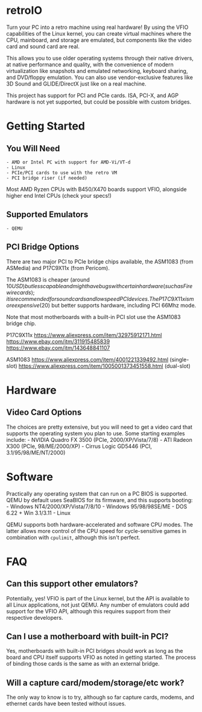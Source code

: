 retroIO
=======
Turn your PC into a retro machine using real hardware! By using the VFIO capabilities of the Linux kernel, you can create virtual machines where the CPU, mainboard, and storage are emulated, but components like the video card and sound card are real.

This allows you to use older operating systems through their native drivers, at native performance and quality, with the convenience of modern virtualization like snapshots and emulated networking, keyboard sharing, and DVD/floppy emulation. You can also use vendor-exclusive features like 3D Sound and GLIDE/DirectX just like on a real machine.

This project has support for PCI and PCIe cards. ISA, PCI-X, and AGP hardware is not yet supported, but could be possible with custom bridges.

Getting Started
===============

You Will Need
-------------
    - AMD or Intel PC with support for AMD-Vi/VT-d
    - Linux
    - PCIe/PCI cards to use with the retro VM
    - PCI bridge riser (if needed)
    
Most AMD Ryzen CPUs with B450/X470 boards support VFIO, alongside higher end Intel CPUs (check your specs!)

Supported Emulators
-------------------
    - QEMU

PCI Bridge Options
------------------
There are two major PCI to PCIe bridge chips available, the ASM1083 (from ASMedia) and P17C9X11x (from Pericom). 

The ASM1083 is cheaper (around $10 USD) but less capable and might have bugs with certain hardware (such as Firewire cards); it is recommended for sound cards and low speed PCI devices. The P17C9X11x is more expensive ($20) but better supports hardware, including PCI 66Mhz mode.

Note that most motherboards with a built-in PCI slot use the ASM1083 bridge chip.

P17C9X11x
https://www.aliexpress.com/item/32975912171.html
https://www.ebay.com/itm/311915485839
https://www.ebay.com/itm/143648841107

ASM1083
https://www.aliexpress.com/item/4001221339492.html (single-slot)
https://www.aliexpress.com/item/1005001373451558.html (dual-slot)

Hardware
========

Video Card Options
------------------
The choices are pretty extensive, but you will need to get a video card that supports the operating system you plan to use. Some starting examples include:
    - NVIDIA Quadro FX 3500 (PCIe, 2000/XP/Vista/7/8)
    - ATI Radeon X300 (PCIe, 98/ME/2000/XP)
    - Cirrus Logic GD5446 (PCI, 3.1/95/98/ME/NT/2000)
    
Software
========
Practically any operating system that can run on a PC BIOS is supported. QEMU by default uses SeaBIOS for its firmware, and this supports booting:
    - Windows NT4/2000/XP/Vista/7/8/10
    - Windows 95/98/98SE/ME
    - DOS 6.22 + Win 3.1/3.11
    - Linux
    
QEMU supports both hardware-accelerated and software CPU modes. The latter allows more control of the CPU speed for cycle-sensitive games in combination with `cpulimit`, although this isn't perfect.

FAQ
===

Can this support other emulators?
---------------------------------
Potentially, yes! VFIO is part of the Linux kernel, but the API is available to all Linux applications, not just QEMU. Any number of emulators could add support for the VFIO API, although this requires support from their respective developers.

Can I use a motherboard with built-in PCI?
------------------------------------------
Yes, motherboards with built-in PCI bridges should work as long as the board and CPU itself supports VFIO as noted in getting started. The process of binding those cards is the same as with an external bridge.

Will a capture card/modem/storage/etc work?
----------------------------------------------------------
The only way to know is to try, although so far capture cards, modems, and ethernet cards have been tested without issues.
